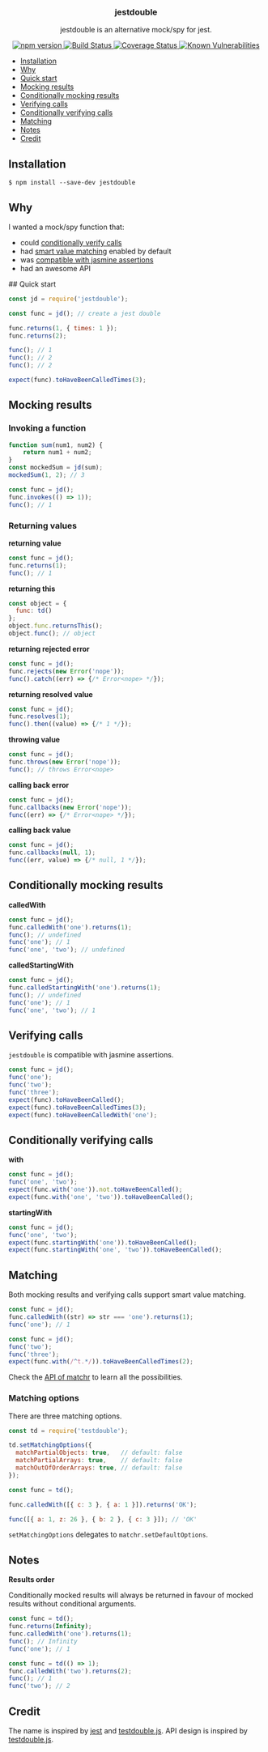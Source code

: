 <p align="center">
  <h3 align="center">jestdouble</h3>
  <p align="center">jestdouble is an alternative mock/spy for jest.<p>
  <p align="center">
    <a href="https://www.npmjs.com/package/jestdouble">
      <img src="https://img.shields.io/npm/v/jestdouble.svg" alt="npm version">
    </a>
    <a href="https://travis-ci.org/Moeriki/jestdouble">
      <img src="https://travis-ci.org/Moeriki/jestdouble.svg?branch=master" alt="Build Status"></img>
    </a>
    <a href="https://coveralls.io/github/Moeriki/jestdouble?branch=master">
      <img src="https://coveralls.io/repos/github/Moeriki/jestdouble/badge.svg?branch=master" alt="Coverage Status"></img>
    </a>
    <a href="https://snyk.io/test/github/moeriki/jestdouble">
      <img src="https://snyk.io/test/github/moeriki/jestdouble/badge.svg" alt="Known Vulnerabilities"></img>
    </a>
  </p>
</p>

*   [Installation](#installation)
*   [Why](#why)
*   [Quick start](#quick-start)
*   [Mocking results](#mocking-results)
*   [Conditionally mocking results](#conditionally-mocking-results)
*   [Verifying calls](#verifying-calls)
*   [Conditionally verifying calls](#conditionally-verifying-calls)
*   [Matching](#matching)
*   [Notes](#notes)
*   [Credit](#credit)

<a name="installation"></a>
## Installation

```
$ npm install --save-dev jestdouble
```

<a name="why"></a>
## Why

I wanted a mock/spy function that:

*   could [conditionally verify calls](#conditionally-verifying-calls)
*   had [smart value matching](#matching) enabled by default
*   was [compatible with jasmine assertions](#verifying-calls)
*   had an awesome API

<a name="quick-start" />
## Quick start

```javascript
const jd = require('jestdouble');

const func = jd(); // create a jest double

func.returns(1, { times: 1 });
func.returns(2);

func(); // 1
func(); // 2
func(); // 2

expect(func).toHaveBeenCalledTimes(3);
```

<a name="mocking-results"></a>
## Mocking results

### Invoking a function

```javascript
function sum(num1, num2) {
    return num1 + num2;
}
const mockedSum = jd(sum);
mockedSum(1, 2); // 3
```

```javascript
const func = jd();
func.invokes(() => 1));
func(); // 1
```

### Returning values

**returning value**

```javascript
const func = jd();
func.returns(1);
func(); // 1
```

**returning this**

```javascript
const object = {
  func: td()
};
object.func.returnsThis();
object.func(); // object
```

**returning rejected error**

```javascript
const func = jd();
func.rejects(new Error('nope'));
func().catch((err) => {/* Error<nope> */});
```

**returning resolved value**

```javascript
const func = jd();
func.resolves(1);
func().then((value) => {/* 1 */});
```

**throwing value**

```javascript
const func = jd();
func.throws(new Error('nope'));
func(); // throws Error<nope>
```

**calling back error**

```javascript
const func = jd();
func.callbacks(new Error('nope'));
func((err) => {/* Error<nope> */});
```

**calling back value**

```javascript
const func = jd();
func.callbacks(null, 1);
func((err, value) => {/* null, 1 */});
```

<a name="conditionally-mocking-results"></a>
## Conditionally mocking results

**calledWith**

```javascript
const func = jd();
func.calledWith('one').returns(1);
func(); // undefined
func('one'); // 1
func('one', 'two'); // undefined
```

**calledStartingWith**

```javascript
const func = jd();
func.calledStartingWith('one').returns(1);
func(); // undefined
func('one'); // 1
func('one', 'two'); // 1
```

<a name="verifying-calls"></a>
## Verifying calls

`jestdouble` is compatible with jasmine assertions.

```javascript
const func = jd();
func('one');
func('two');
func('three');
expect(func).toHaveBeenCalled();
expect(func).toHaveBeenCalledTimes(3);
expect(func).toHaveBeenCalledWith('one');
```

<a name="conditionally-verifying-calls"></a>
## Conditionally verifying calls

**with**

```javascript
const func = jd();
func('one', 'two');
expect(func.with('one')).not.toHaveBeenCalled();
expect(func.with('one', 'two')).toHaveBeenCalled();
```

**startingWith**

```javascript
const func = jd();
func('one', 'two');
expect(func.startingWith('one')).toHaveBeenCalled();
expect(func.startingWith('one', 'two')).toHaveBeenCalled();
```

<a name="matching"></a>
## Matching

Both mocking results and verifying calls support smart value matching.

```javascript
const func = jd();
func.calledWith((str) => str === 'one').returns(1);
func('one'); // 1
```

```javascript
const func = jd();
func('two');
func('three');
expect(func.with(/^t.*/)).toHaveBeenCalledTimes(2);
```

Check the [API of matchr](https://github.com/Moeriki/node-matchr) to learn all the possibilities.

### Matching options

There are three matching options.

```javascript
const td = require('testdouble');

td.setMatchingOptions({
  matchPartialObjects: true,   // default: false
  matchPartialArrays: true,    // default: false
  matchOutOfOrderArrays: true, // default: false
});

const func = td();

func.calledWith([{ c: 3 }, { a: 1 }]).returns('OK');

func([{ a: 1, z: 26 }, { b: 2 }, { c: 3 }]); // 'OK'
```

`setMatchingOptions` delegates to `matchr.setDefaultOptions`.

## Notes

**Results order**

Conditionally mocked results will always be returned in favour of mocked results without conditional arguments.

```javascript
const func = td();
func.returns(Infinity);
func.calledWith('one').returns(1);
func(); // Infinity
func('one'); // 1
```

```javascript
const func = td(() => 1);
func.calledWith('two').returns(2);
func(); // 1
func('two'); // 2
```

## Credit

The name is inspired by [jest](https://github.com/facebook/jest) and [testdouble.js](https://github.com/testdouble/testdouble.js). API design is inspired by [testdouble.js](https://github.com/testdouble/testdouble.js).
